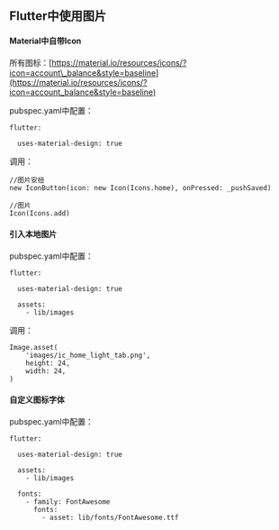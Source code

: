 ## Flutter中使用图片

#### Material中自带Icon

所有图标：[https://material.io/resources/icons/?icon=account\_balance&style=baseline](https://material.io/resources/icons/?icon=account_balance&style=baseline)

pubspec.yaml中配置：

```
flutter:

  uses-material-design: true
```

调用：

```
//图片安扭
new IconButton(icon: new Icon(Icons.home), onPressed: _pushSaved)

//图片
Icon(Icons.add)
```

#### 引入本地图片

pubspec.yaml中配置：

```
flutter:

  uses-material-design: true

  assets:
    - lib/images
```

调用：

```
Image.asset(
    'images/ic_home_light_tab.png',
    height: 24,
    width: 24,
)
```

#### 自定义图标字体

pubspec.yaml中配置：

```
flutter:

  uses-material-design: true

  assets:
    - lib/images

  fonts:
    - family: FontAwesome
      fonts:
        - asset: lib/fonts/FontAwesome.ttf
```



